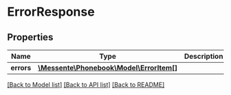 # ErrorResponse

## Properties
Name | Type | Description | Notes
------------ | ------------- | ------------- | -------------
**errors** | [**\Messente\Phonebook\Model\ErrorItem[]**](ErrorItem.md) |  | 

[[Back to Model list]](../README.md#documentation-for-models) [[Back to API list]](../README.md#documentation-for-api-endpoints) [[Back to README]](../README.md)


